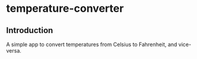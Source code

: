 # temperature-converter

## Introduction
A simple app to convert temperatures from Celsius to Fahrenheit, and vice-versa.